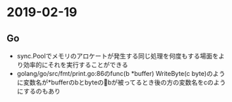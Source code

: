 # 2019-02-19

## Go
- sync.Poolでメモリのアロケートが発生する同じ処理を何度もする場面をより効率的にそれを実行することができる
- golang/go/src/fmt/print.go:86のfunc(b \*buffer) WriteByte(c byte)のように変数名が\*bufferのbとbyteのbが被ってるとき後の方の変数名をcのようにするのもあり